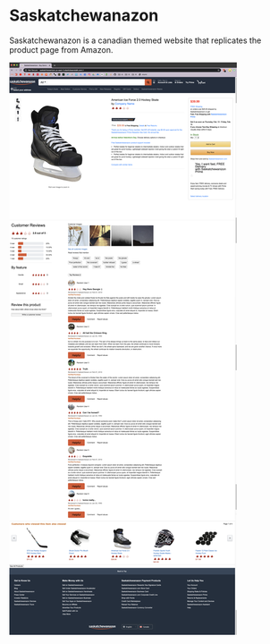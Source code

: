 # Saskatchewanazon

Saskatchewanazon is a canadian themed website that replicates the product page from Amazon.

![](rmMedia/Images/full%20site.png)
